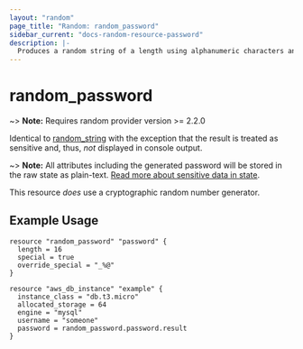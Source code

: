 ```yaml
---
layout: "random"
page_title: "Random: random_password"
sidebar_current: "docs-random-resource-password"
description: |-
  Produces a random string of a length using alphanumeric characters and optionally special characters. The result will not be displayed to console.
---
```


# random\_password

~> **Note:** Requires random provider version >= 2.2.0

Identical to [random_string](string.html) with the exception that the
result is treated as sensitive and, thus, _not_ displayed in console output.

~> **Note:** All attributes including the generated password will be stored in
the raw state as plain-text. [Read more about sensitive data in
state](/docs/state/sensitive-data.html).

This resource *does* use a cryptographic random number generator.

## Example Usage

```hcl
resource "random_password" "password" {
  length = 16
  special = true
  override_special = "_%@"
}

resource "aws_db_instance" "example" {
  instance_class = "db.t3.micro"
  allocated_storage = 64
  engine = "mysql"
  username = "someone"
  password = random_password.password.result
}
```
